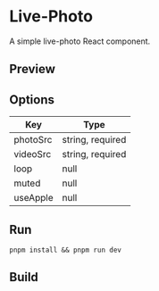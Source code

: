 # Live-Photo

A simple live-photo React component.

## Preview



## Options

| Key                     | Type                                          |
| ------------------------ | --------------------------------------------- |
| photoSrc               | string, required |
| videoSrc  | string, required |
| loop               |  null | 1 |
| muted               |  null | 1 |
| useApple               |  null | 1 |


## Run

```shell
pnpm install && pnpm run dev
```

## Build